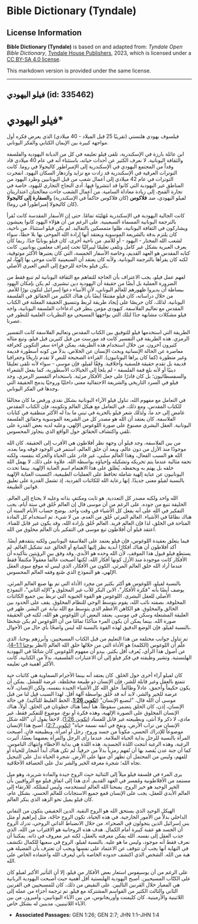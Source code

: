 # Bible Dictionary (Tyndale)

## License Information

**Bible Dictionary (Tyndale)** is based on and adapted from: _Tyndale Open Bible Dictionary_, [Tyndale House Publishers](https://tyndaleopenresources.com/), 2023, which is licensed under a [CC BY-SA 4.0 license](https://creativecommons.org/licenses/by-sa/4.0/legalcode.en).

This markdown version is provided under the same license.



--------------------------------

## فيلو اليهودي (id: 335462)

فيلو اليهودي\*
==============

فيلسوف يهودي هلنستي (تقريبًا 25 قبل الميلاد \- 40 ميلادي) الذي يعرض فكره أول مواجهة كبيرة بين الإيمان الكتابي والفكر اليوناني.

ابن عائلة بارزة في الإسكندرية، تلقى فيلو تعليمه في كل من الديانة اليهودية والفلسفة والثقافة اليونانية. لا نعرف الكثير عن أحداث حياته، باستثناء أنه في عام 40 ميلادي قاد وفداً من المجتمع اليهودي في الإسكندرية إلى الإمبراطور كاليجولا في روما. كانت التوترات العرقية في الإسكندرية قد زادت مع تزايد وازدهار السكان اليهود. انفجرت التوترات في عام 42 ميلادي إلى أعمال شغب من قبل اليونانيين وطرد اليهود من المناطق غير اليهودية التي كانوا قد انتشروا فيها. أدى النجاح التجاري لليهود، خاصة في تجارة القمح، إلى زيادة معاداة السامية. من أعمال الشغب جاءت معالجتان اعتذاريتان لفيلو اليهودي، *ضد* **فلاكوس** (كان فلاكوس حاكماً في الإسكندرية) و**السفارة إلى كاليجولا** (كان كاليجولا إمبراطوراً في روما).

كانت الجالية اليهودية في الإسكندرية مُهَليَنَة تمامًا. حتى إن الأسفار المقدسة كانت تُقرأ بالترجمة اليونانية المسماة السبعينية. على الرغم من أن هؤلاء اليهود كانوا يعيشون ويشاركون في الثقافة اليونانية، ظلوا متمسكين بالتقاليد. لم يكن فيلو استثناءً. من ناحية، كان يلتزم بدقة بالشريعة الموسوية ويعتقد أنها إرادة الله الموحى بها بلا خطأ، سواء لشعب الله المختار \- اليهود \- أو للأمم. من ناحية أخرى، كان فيلو يونانيًا جدًا. ربما كان يعرف العبرية بشكل غير كامل وتلقى تعليمًا ليبراليًا تحت إشراف معلمين يونانيين. كانت كتابه المقدس هو العهد القديم، وخاصة الأسفار الخمسة، التي كان يعتبرها الأكثر موثوقية، لكنه كان يقرأها بالترجمة اليونانية. ولأنه كان يعتقد أن السبعينية كانت موحى بها إلهيًا، لم يكن فيلو بحاجة للرجوع إلى النص العبري الأصلي.

لفهم عمل فيلو، يجب الاعتراف بأن الحاجة للتفاهم مع الثقافة اليونانية لم تنبع فقط من الضرورة العملية بل أيضًا من حقيقة أن اليهودية دين تبشيري. لم يكن بإمكان اليهود ببساطة أن يديروا ظهورهم للعالم اليوناني، لأن الأنبياء دعوا إسرائيل لتكون نورًا للأمم. من خلال دراساته، كان فيلو مقتنعًا أيضًا بأن هناك الكثير من الحقائق في الفلسفة اليونانية. لذلك، كان حريصًا على إيجاد طريقة لربط وتنسيق الحقيقة المعلنة في الكتاب المقدس مع تعاليم الفلاسفة. كيهودي مؤمن ينظر في ادعاءات الفلسفة اليونانية، واجه فيلو مشكلات مشابهة جدًا لتلك التي يواجهها المسيحي مع النظريات العلمية للتطور في عصرنا.

الطريقة التي استخدمها فيلو للتوفيق بين الكتاب المقدس وتعاليم الفلاسفة كانت التفسير الرمزي. هذه الطريقة في التفسير كانت قد مورست من قبل كثيرين قبل فيلو، وتبع مثاله كثيرون آخرون. من خلال استخدام هذه الطريقة، يمكن قراءة سفر التكوين كخرافة معاصرة عن الحالة الإنسانية وبحث الإنسان عن الخلاص، بدلاً من كونه أسطورة قديمة وغير متطورة (كما كان يراها اليونانيون). القراءة الصحيحة للنص لا تقدم تاريخًا وجغرافيا قديمة بل تقدم حقيقة فلسفية وأخلاقية. وفقًا لفيلو، فإن موسى \- سواء لأنه تلقى تعليمًا دينيًا أو لأنه بلغ قمة الفلسفة \- لم يلجأ إلى الخيالات الأسطورية، كما يفعل الشعراء والسفسطائيون؛ بل كان قادرًا على جعل الأفكار مرئية. باستخدام التفسير الرمزي، وجد فيلو في السرد التاريخي والشريعة الاحتفالية معنى داخليًا وروحيًا يدمج الحقيقة التي وجدها في الفكر اليوناني.

في التعامل مع مفهوم الله، تناول فيلو الآراء اليونانية بشكل نقدي ورفض ما كان مخالفًا للكتاب المقدس. ومع ذلك، في التعامل مع هيكل العالم وتكوينه، فإن الكتاب المقدس غامض إلى حد ما، ولذلك شعر فيلو بالحرية في تبني ما بدا له الأكثر منطقية في كتابات الفلاسفة. كان يعتقد أن الله هو مصدر كل من الشريعة الموسوية وحقائق الفلسفة اليونانية. العقل البشري مصنوع على صورة اللوغوس الإلهي، وعليه لديه بعض القدرة على تلقي واكتشاف الحقائق حول الواقع الذي يتجاوز المحسوس.

من بين الفلاسفة، وجد فيلو أن وجهة نظر أفلاطون هي الأقرب إلى الحقيقة. كان الله موجودًا منذ الأزل من دون عالم، وبعد أن خلق العالم، استمر في الوجود فوقه وما بعده. الله هو السبب الفعال، وهذا العالم سلبي، غير قادر على الحياة والحركة بنفسه، ولكنه تحفة مثالية عندما يتم تحريكه وتشكيله وإحياؤه بواسطة الله. علاوة على ذلك، لا يهمل الله خلقه بل يهتم به ويحفظه. يُطلق على هذا الاهتمام اسم العناية الإلهية. بينما تحدث اليونانيون عن عناية إلهية شاملة تحافظ على العمليات الطبيعية، اكتسبت العناية الإلهية بالنسبة لفيلو معنى جديدًا. إنها رعاية الله للكائنات الفردية، إذ تشمل القدرة على تعليق قوانين الطبيعة.

الله واحد ولكنه مصدر كل التعددية. هو ثابت ومكتفٍ بذاته وعليه لا يحتاج إلى العالم. الخليقة تنبع من جوده. على الرغم من أن موسى قال إن العالم خُلق في ستة أيام، يجب التفكير في الله على أنه يفعل كل الأشياء في وقت واحد. يوضح حساب الأيام الستة أن هناك نظامًا في الأشياء. العالم المرئي خُلق من العدم، من لا شيء. تم استخدام كل المادة المتاحة في الخلق، لذا فإن العالم فريد. العالم خُلق بإرادة الله، وقد يكون غير قابل للفناء. اعتقد فيلو أن أفلاطون تبع موسى في التفكير بأن العالم مخلوق من الله.

فيما يتعلق بعقيدة اللوغوس، فإن فيلو يعتمد على الفلاسفة اليونانيين ولكنه ينتقدهم أيضًا. أكد أفلاطون أن هناك أفكارًا أبدية نظر إليها الصانع أو الخالق عند تشكيل العالم. لم يستطع فيلو قبول هذا الموقف، لأن الله وحده هو الأبدي. وقد وفق بين الرؤيتين بتأكيده أن الأفكار كانت موجودة منذ الأزل كونها أفكار الله، لكنها أصبحت عالماً معقولاً مكتملاً فقط عندما أراد الله خلق العالم المرئي. الكون من الأفكار، الذي ليس له موقع سوى العقل الإلهي، هو النموذج الذي صُنع وفقه العالم المحسوس.

بالنسبة لفيلو، اللوغوس هو أكثر بكثير من مجرد الأداة التي تم بها صنع العالم المرئي. يوصف أيضًا بأنه "فكرة الأفكار"، الابن البكر للأب غير المخلوق و"الإله الثاني"، النموذج الأصلي للعقل البشري. اللوغوس هو القوة الحيوية التي تربط بين جميع الكائنات المخلوقة. بصفته نائب الله، يقوم بتوسط الوحي للنظام المخلوق. يقف على الحدود بين الخالق والمخلوق. هو الكاهن الأعظم الذي يتوسط مع الله نيابة عن البشر. ظهر في العليقة المشتعلة وسكن في موسى. يعتقد البعض أن اللوغوس هو الله، لكنه في الحقيقة صورة الله. بينما يمكن أن يكون المرء متأكدًا تمامًا من أن اللوغوس لم يكن شخصًا بالنسبة لفيلو، فإن الوضع الدقيق لهذه القوة بالنسبة لله ليس واضحًا بأي حال من الأحوال.

تم تناول جوانب مختلفة من هذا التعليم من قبل الكتاب المسيحيين، وأبرزهم يوحنا، الذي علّم أن اللوغوس (الكلمة) هو الأداة التي من خلالها خلق الله العالم (انظر [يوحنا 1:1–4](https://ref.ly/John1:1-John1:4)). عن أصول هذا الرأي، يُعرف أقل بكثير. يبدو أن مفهوم اللوغوس كان شائعًا في اليهودية الهلنستية. وتشير وظيفته في فكر فيلو إلى أن الاعتبارات الفلسفية، بدلاً من الكتابية، كانت الأكثر أهمية في تعليمه.

كان لفيلو آراء أخرى حول الخلق. كان يعتقد أنه بينما الأجرام السماوية هي كائنات حية تتمتع بالعقل وغير قابلة للشر، فإن الإنسان ذو طبيعة مختلطة، عرضة للفشل. يمكن أن يكون حكيماً وأحمق، عادلاً وظالماً. خلق الله كل الأشياء الجيدة بنفسه، ولكن الإنسان، لأنه عرضة للخير والشر، لابد أنه قد خُلق بواسطة آلهة أقل. لهذا السبب قيل لنا من قبل موسى أن الله قال، "لنصنع الإنسان" ([**تكوين 1:26**](https://ref.ly/Gen1:26)، الخط الغليظ للتأكيد). في حالة الإنسان، إذن، كان الخلق يتضمن سقوطاً. هنا أيضاً هناك خطوتان في الخلق. أولاً، هناك الإنسان المخلوق على الصورة الإلهية، وهذه فكرة أو نوع، موضوع للتفكير فقط، غير مادي، لا ذكر ولا أنثى، وبطبيعته غير قابل للفساد ([تكوين 1:26](https://ref.ly/Gen1:26)). لاحقاً يقول أن "الله شكل الإنسان من تراب الأرض، ونفخ في أنفه نسمة حياة" ([تكوين 2:7](https://ref.ly/Gen2:7)). أصبح هذا الإنسان موضوعاً للإدراك الحسي، مكوناً من جسد وروح، رجل أو امرأة، وبطبيعته فانٍ. أصبحت المرأة بالنسبة للرجل بداية الحياة الملامة. عندما رأى الرجل والمرأة بعضهما بعضًا، أثيرت الرغبة، وهذه الرغبة أنتجت اللذة الجسدية. هذه اللذة هي بداية الأخطاء وانتهاك الناموس. كما أن جنة عدن يُقصد بها أن تُفهم رمزياً بدلاً من حرفياً. لم تكن هناك أبداً أشجار للحياة أو للفهم، وليس من المحتمل أن تظهر أي منها على الأرض. شجرة الحياة تدل على التبجيل تجاه الله؛ شجرة معرفة الخير والشر تدل على الحصافة الأخلاقية.

يرى المرء في فلسفة فيلو ميلاً إلى الثنائية حيث الروح جيدة والمادة شريرة، وهو ميل مستمد من الأفلاطونية ومُفسر في العهد القديم. أدى هذا إلى اتفاق فيلو مع الرواقيين بأن الخير الوحيد هو خير الروح. يمنحنا الله العالم لنستخدمه، وليس لنمتلكه. للارتقاء إلى العالم الأبدي للعقل، يجب على الإنسان قمع جميع الاستجابات للعالم الحسي. بشكل عام، كان فيلو يميل نحو الزهد الذي ينكر العالم.

الهيكل الوحيد الذي يستحق الله هو الروح النقية. الدين الحقيقي يتكون من التفاني الداخلي بدلاً من الأمور الخارجية. في هذه الحياة، تكون الروح حاجّة، مثل إبراهيم أو مثل بني إسرائيل الذين يتجولون في الصحراء. من خلال الانضباط الذاتي الروحي، تدرك الروح أن الجسد هو عقبة كبيرة أمام الكمال. هدف هذه الروحانية هو الاقتراب من الله، الذي جذب العقل إلى نفسه. الله يمكن معرفته بالعقل، لكنه غير معروف في ذاته. يمكننا أن نعرف فقط أنه موجود، وليس ما هو عليه. بالنسبة لفيلو، الروح في سعيها للكمال تكتشف في النهاية أنها يجب أن تتوقف عن الاعتماد على نفسها ويجب أن تعترف بأن الفضيلة هي هبة من الله. الشخص الذي اكتشف حدوده الخاصة يأتي ليعرف الله واعتماده الخاص على الله.

على الرغم من أن يوسيفوس استعار بعض الأفكار من فيلو، إلا أن التأثير الأكبر لفيلو كان على الكتّاب المسيحيين. أصبح اليهودية الهلنستية أقل أهمية حيث أصبحت اليهودية الربانية هي المعيار خلال القرنين التاليين. على النقيض من ذلك، كان للمسيحيين في القرنين الثاني والثالث الكثير من القواسم المشتركة مع فيلو. تم ترجمة أجزاء من عمله إلى اللاتينية والأرمينية. كان كليمنت وأوريجانوس، من بين الآباء اليونانيين، وأمبروز، من بين الآباء اللاتينيين، مدينين له بشكل خاص.

* **Associated Passages:** GEN 1:26; GEN 2:7; JHN 1:1–JHN 1:4


